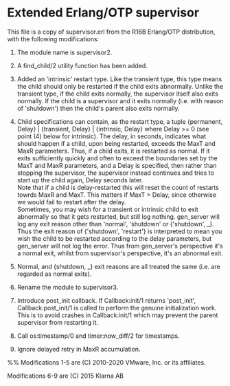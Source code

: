 # Extended Erlang/OTP supervisor
This file is a copy of supervisor.erl from the R16B Erlang/OTP
distribution, with the following modifications:

1. The module name is supervisor2.

2. A find_child/2 utility function has been added.

3. Added an 'intrinsic' restart type. Like the transient type, this
type means the child should only be restarted if the child exits
abnormally. Unlike the transient type, if the child exits
normally, the supervisor itself also exits normally. If the
child is a supervisor and it exits normally (i.e. with reason of
'shutdown') then the child's parent also exits normally.

4. Child specifications can contain, as the restart type, a tuple
{permanent, Delay} | {transient, Delay} | {intrinsic, Delay}
where Delay >= 0 (see point (4) below for intrinsic). The delay,
in seconds, indicates what should happen if a child, upon being
restarted, exceeds the MaxT and MaxR parameters. Thus, if a
child exits, it is restarted as normal. If it exits sufficiently
quickly and often to exceed the boundaries set by the MaxT and
MaxR parameters, and a Delay is specified, then rather than
stopping the supervisor, the supervisor instead continues and
tries to start up the child again, Delay seconds later.  
Note that if a child is delay-restarted this will reset the
count of restarts towrds MaxR and MaxT. This matters if MaxT >
Delay, since otherwise we would fail to restart after the delay.  
Sometimes, you may wish for a transient or intrinsic child to
exit abnormally so that it gets restarted, but still log
nothing. gen_server will log any exit reason other than
'normal', 'shutdown' or {'shutdown', _}. Thus the exit reason of
{'shutdown', 'restart'} is interpreted to mean you wish the
child to be restarted according to the delay parameters, but
gen_server will not log the error. Thus from gen_server's
perspective it's a normal exit, whilst from supervisor's
perspective, it's an abnormal exit.

5. Normal, and {shutdown, _} exit reasons are all treated the same (i.e. are regarded as normal exits).

6. Rename the module to supervisor3.

7. Introduce post_init callback.
If Callback:init/1 returns 'post_init', Callback:post_init/1 is called to perform the genuine initialization work.
This is to avoid crashes in Callback:init/1 which may prevent the parent supervisor from restarting it.

8. Call os:timestamp/0 and timer:now_diff/2 for timestamps.

9. Ignore delayed retry in MaxR accumulation.

%% Modifications 1-5 are (C) 2010-2020 VMware, Inc. or its affiliates.

Modifications 6-9 are (C) 2015 Klarna AB
